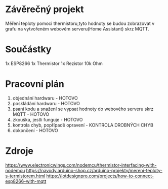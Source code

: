 # Závěrečný projekt
Měření teploty pomoci thermistoru,tyto hodnoty se budou zobrazovat v grafu na vytvořeném webovém serveru(Home Assistant) skrz MQTT. 

# Součástky
1x ESP8266
1x Thermistor
1x Rezistor 10k Ohm

# Pracovní plán
1. objednání hardwaru - HOTOVO
2. poskládání hardwaru - HOTOVO
3. psaní kodu a snažení se vypsat hodnoty do webového serveru skrz MQTT - HOTOVO
4. zkouška, jestli funguje - HOTOVO
5. kontrola chyb, popřípadě opravení - KONTROLA DROBNÝCH CHYB
6. dokončení - HOTOVO

# Zdroje
https://www.electronicwings.com/nodemcu/thermistor-interfacing-with-nodemcu
https://navody.arduino-shop.cz/arduino-projekty/mereni-teploty-s-termistorem.html
https://iotdesignpro.com/projects/how-to-connect-esp8266-with-mqtt



